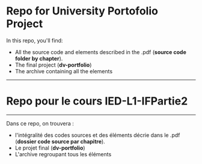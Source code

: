 # Repo for University Portofolio Project

In this repo, you'll find:
- All the source code and elements described in the .pdf (**source code folder by chapter**).
- The final project (**dv-portfolio**)
- The archive containing all the elements


---


# Repo pour le cours IED-L1-IFPartie2

---


Dans ce repo, on trouvera :
- l'intégralité des codes sources et des éléments décrie dans le .pdf (**dossier code source par chapitre**).
- Le projet final (**dv-portfolio**)
- L'archive regroupant tous les éléments
